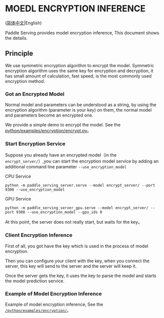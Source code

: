 # MOEDL ENCRYPTION INFERENCE

([简体中文](ENCRYPTION_CN.md)|English)

Paddle Serving provides model encryption inference, This document shows the details.

## Principle

We use symmetric encryption algorithm to encrypt the model. Symmetric encryption algorithm uses the same key for encryption and decryption, it has small amount of calculation, fast speed, is the most commonly used encryption method.

### Got an Encrypted Model

Normal model and parameters can be understood as a string, by using the encryption algorithm (parameter is your key) on them, the normal model and parameters become an encrypted one.

We provide a simple demo to encrypt the model. See the [python/examples/encryption/encrypt.py](../python/examples/encryption/encrypt.py)。


### Start Encryption Service

Suppose you already have an encrypted model（in the `encrypt_server/`）,you can start the encryption model service by adding an additional command line parameter `--use_encryption_model`

CPU Service
```
python -m paddle_serving_server.serve --model encrypt_server/ --port 9300 --use_encryption_model
```
GPU Service
```
python -m paddle_serving_server_gpu.serve --model encrypt_server/ --port 9300 --use_encryption_model --gpu_ids 0
```

At this point, the server does not really start, but waits for the key。

### Client Encryption Inference

First of all, you got have the key which is used in the process of model encryption.

Then you can configure your client with the key, when you connect the server, this key will send to the server and the server will keep it.

Once the server gets the key, it uses the key to parse the model and starts the model prediction service.


### Example of Model Encryption Inference
Example of model encryption inference, See the [`/python/examples/encryption/`](../python/examples/encryption/)。

